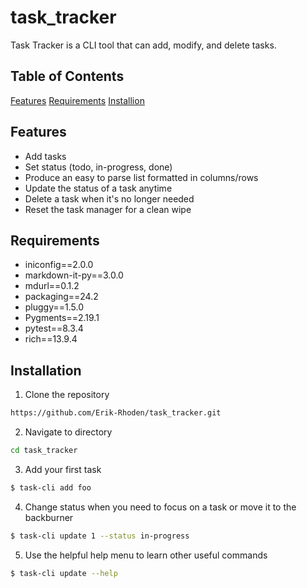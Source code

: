 # task_tracker

Task Tracker is a CLI tool that can add, modify, and delete tasks.

## Table of Contents

[Features](#features)
[Requirements](#requirements)
[Installion](#installation)

## Features

* Add tasks
* Set status (todo, in-progress, done)
* Produce an easy to parse list formatted in columns/rows
* Update the status of a task anytime
* Delete a task when it's no longer needed
* Reset the task manager for a clean wipe

## Requirements

* iniconfig==2.0.0
* markdown-it-py==3.0.0
* mdurl==0.1.2
* packaging==24.2
* pluggy==1.5.0
* Pygments==2.19.1
* pytest==8.3.4
* rich==13.9.4

## Installation

1. Clone the repository

```bash
https://github.com/Erik-Rhoden/task_tracker.git
```

2. Navigate to directory

```bash
cd task_tracker
```

3. Add your first task

```bash
$ task-cli add foo
```

4. Change status when you need to focus on a task or move it to the backburner

```bash
$ task-cli update 1 --status in-progress
```

5. Use the helpful help menu to learn other useful commands

```bash
$ task-cli update --help
```
